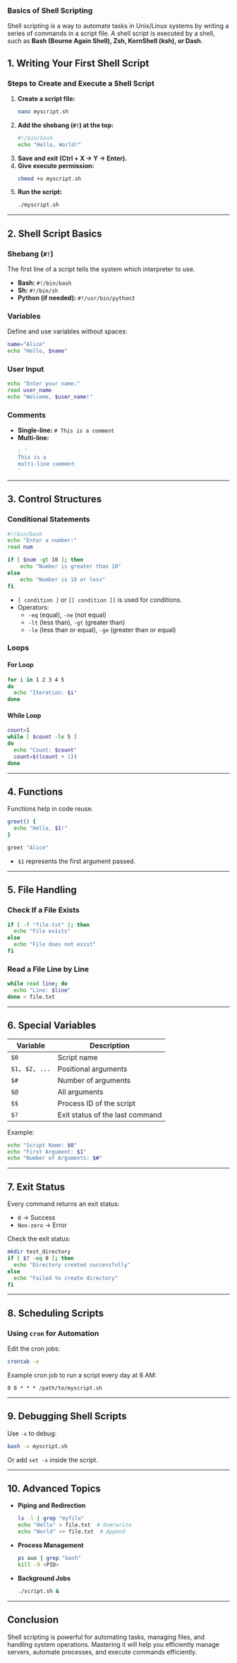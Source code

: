 ### **Basics of Shell Scripting**

Shell scripting is a way to automate tasks in Unix/Linux systems by writing a series of commands in a script file. A shell script is executed by a shell, such as **Bash (Bourne Again Shell), Zsh, KornShell (ksh), or Dash**.

## **1. Writing Your First Shell Script**
### **Steps to Create and Execute a Shell Script**
1. **Create a script file:**  
   ```sh
   nano myscript.sh
   ```
2. **Add the shebang (`#!`) at the top:**  
   ```sh
   #!/bin/bash
   echo "Hello, World!"
   ```
3. **Save and exit (Ctrl + X → Y → Enter).**
4. **Give execute permission:**  
   ```sh
   chmod +x myscript.sh
   ```
5. **Run the script:**  
   ```sh
   ./myscript.sh
   ```

---

## **2. Shell Script Basics**
### **Shebang (`#!`)**
The first line of a script tells the system which interpreter to use.
- **Bash:** `#!/bin/bash`
- **Sh:** `#!/bin/sh`
- **Python (if needed):** `#!/usr/bin/python3`

### **Variables**
Define and use variables without spaces:
```sh
name="Alice"
echo "Hello, $name"
```

### **User Input**
```sh
echo "Enter your name:"
read user_name
echo "Welcome, $user_name!"
```

### **Comments**
- **Single-line:** `# This is a comment`
- **Multi-line:**  
  ```sh
  : '
  This is a
  multi-line comment
  '
  ```

---

## **3. Control Structures**
### **Conditional Statements**
```sh
#!/bin/bash
echo "Enter a number:"
read num

if [ $num -gt 10 ]; then
    echo "Number is greater than 10"
else
    echo "Number is 10 or less"
fi
```
- `[ condition ]` or `[[ condition ]]` is used for conditions.
- Operators:  
  - `-eq` (equal), `-ne` (not equal)
  - `-lt` (less than), `-gt` (greater than)
  - `-le` (less than or equal), `-ge` (greater than or equal)

### **Loops**
#### **For Loop**
```sh
for i in 1 2 3 4 5
do
  echo "Iteration: $i"
done
```

#### **While Loop**
```sh
count=1
while [ $count -le 5 ]
do
  echo "Count: $count"
  count=$((count + 1))
done
```

---

## **4. Functions**
Functions help in code reuse.
```sh
greet() {
  echo "Hello, $1!"
}

greet "Alice"
```
- `$1` represents the first argument passed.

---

## **5. File Handling**
### **Check If a File Exists**
```sh
if [ -f "file.txt" ]; then
  echo "File exists"
else
  echo "File does not exist"
fi
```

### **Read a File Line by Line**
```sh
while read line; do
  echo "Line: $line"
done < file.txt
```

---

## **6. Special Variables**
| Variable | Description |
|----------|-------------|
| `$0` | Script name |
| `$1, $2, ...` | Positional arguments |
| `$#` | Number of arguments |
| `$@` | All arguments |
| `$$` | Process ID of the script |
| `$?` | Exit status of the last command |

Example:
```sh
echo "Script Name: $0"
echo "First Argument: $1"
echo "Number of Arguments: $#"
```

---

## **7. Exit Status**
Every command returns an exit status:
- `0` → Success
- `Non-zero` → Error

Check the exit status:
```sh
mkdir test_directory
if [ $? -eq 0 ]; then
  echo "Directory created successfully"
else
  echo "Failed to create directory"
fi
```

---

## **8. Scheduling Scripts**
### **Using `cron` for Automation**
Edit the cron jobs:
```sh
crontab -e
```
Example cron job to run a script every day at 8 AM:
```
0 8 * * * /path/to/myscript.sh
```

---

## **9. Debugging Shell Scripts**
Use `-x` to debug:
```sh
bash -x myscript.sh
```
Or add `set -x` inside the script.

---

## **10. Advanced Topics**
- **Piping and Redirection**
  ```sh
  ls -l | grep "myfile"
  echo "Hello" > file.txt  # Overwrite
  echo "World" >> file.txt  # Append
  ```
- **Process Management**
  ```sh
  ps aux | grep "bash"
  kill -9 <PID>
  ```
- **Background Jobs**
  ```sh
  ./script.sh &
  ```

---

## **Conclusion**
Shell scripting is powerful for automating tasks, managing files, and handling system operations. Mastering it will help you efficiently manage servers, automate processes, and execute commands efficiently.

